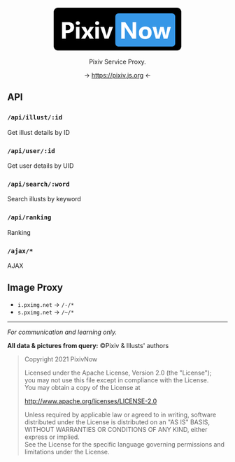 <div align="center">

![PixivNow Logo](src/assets/LogoH.png)

Pixiv Service Proxy.

→ https://pixiv.js.org ←

</div>

## API

### `/api/illust/:id`

Get illust details by ID

### `/api/user/:id`

Get user details by UID

### `/api/search/:word`

Search illusts by keyword

### `/api/ranking`

Ranking

### `/ajax/*`

AJAX

## Image Proxy

- `i.pximg.net` → `/-/*`
- `s.pximg.net` → `/~/*`

---

_For communication and learning only._

**All data & pictures from query:** &copy;Pixiv & Illusts' authors

> Copyright 2021 PixivNow
>
> Licensed under the Apache License, Version 2.0 (the "License");<br>
> you may not use this file except in compliance with the License.<br>
> You may obtain a copy of the License at
>
> http://www.apache.org/licenses/LICENSE-2.0
>
> Unless required by applicable law or agreed to in writing, software<br>
> distributed under the License is distributed on an "AS IS" BASIS,<br>
> WITHOUT WARRANTIES OR CONDITIONS OF ANY KIND, either express or implied.<br>
> See the License for the specific language governing permissions and<br>
> limitations under the License.
